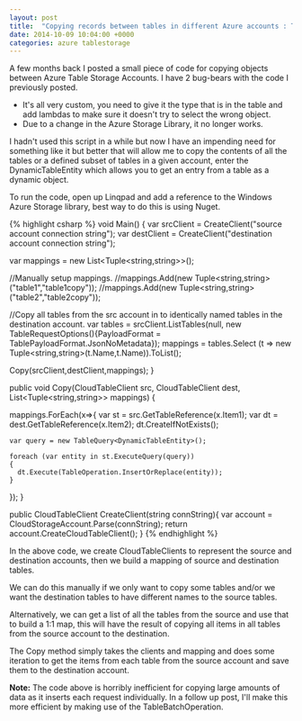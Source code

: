 ```yaml
---
layout: post
title:  "Copying records between tables in different Azure accounts : The Next Generation"
date: 2014-10-09 10:04:00 +0000
categories: azure tablestorage
---
```


A few months back I posted a small piece of code for copying objects between Azure Table Storage Accounts. I have 2 bug-bears with the code I previously posted.

* It's all very custom, you need to give it the type that is in the table and add lambdas to make sure it doesn't try to select the wrong object.
* Due to a change in the Azure Storage Library, it no longer works.

 I hadn't used this script in a while but now I have an impending need for something like it but better that will allow me to copy the contents of all the tables or a defined subset of tables in a given account, enter the DynamicTableEntity which allows you to get an entry from a table as a dynamic object.

To run the code, open up Linqpad and add a reference to the Windows Azure Storage library, best way to do this is using Nuget.

{% highlight csharp %}
void Main()
{
  var srcClient = CreateClient("source account connection string");
  var destClient = CreateClient("destination account connection string");
  
  var mappings = new List<Tuple<string,string>>();
  
  //Manually setup mappings.
  //mappings.Add(new Tuple<string,string>("table1","table1copy"));
  //mappings.Add(new Tuple<string,string>("table2","table2copy"));
  
  //Copy all tables from the src account in to identically named tables in the destination account.
  var tables = srcClient.ListTables(null, new TableRequestOptions(){PayloadFormat = TablePayloadFormat.JsonNoMetadata});
  mappings = tables.Select (t => new Tuple<string,string>(t.Name,t.Name)).ToList();

  Copy(srcClient,destClient,mappings);
}

public void Copy(CloudTableClient src, CloudTableClient dest, List<Tuple<string,string>> mappings) {

  mappings.ForEach(x=>{
    var st = src.GetTableReference(x.Item1);
    var dt = dest.GetTableReference(x.Item2);
    dt.CreateIfNotExists();
    
    var query = new TableQuery<DynamicTableEntity>();

    foreach (var entity in st.ExecuteQuery(query))
    {
      dt.Execute(TableOperation.InsertOrReplace(entity));
    }
  });
}

public CloudTableClient CreateClient(string connString){
  var account = CloudStorageAccount.Parse(connString);
  return account.CreateCloudTableClient();
}
{% endhighlight %}

In the above code, we create CloudTableClients to represent the source and destination accounts, then we build a mapping of source and destination tables.

We can do this manually if we only want to copy some tables and/or we want the destination tables to have different names to the source tables.

Alternatively, we can get a list of all the tables from the source and use that to build a 1:1 map, this will have the result of copying all items in all tables from the source account to the destination.

The Copy method simply takes the clients and mapping and does some iteration to get the items from each table from the source account and save them to the destination account.

**Note:** The code above is horribly inefficient for copying large amounts of data as it inserts each request individually. In a follow up post, I'll make this more efficient by making use of the TableBatchOperation.
